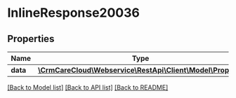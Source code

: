 # InlineResponse20036

## Properties
Name | Type | Description | Notes
------------ | ------------- | ------------- | -------------
**data** | [**\CrmCareCloud\Webservice\RestApi\Client\Model\Property**](Property.md) |  | [optional] 

[[Back to Model list]](../../README.md#documentation-for-models) [[Back to API list]](../../README.md#documentation-for-api-endpoints) [[Back to README]](../../README.md)

